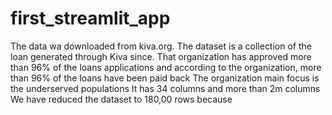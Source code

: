 # first_streamlit_app
The data wa downloaded from kiva.org. The dataset is a collection of the loan generated through Kiva since.
That organization has approved more than 96% of the loans applications and according to the organization, more than 96% of the loans have been paid back
The organization main focus is the underserved populations
It has 34 columns and more than 2m columns
We have reduced the dataset to 180,00 rows because 
